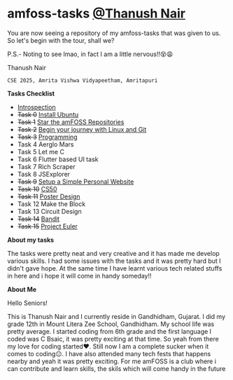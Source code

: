 
# amfoss-tasks  [@Thanush Nair](https://github.com/Lewd-Sensei)

You are now seeing a repository of my amfoss-tasks that was given to us. So let's begin with the tour, shall we? 

P.S.- Noting to see lmao, in fact I am a little nervous!!😵😩 

Thanush Nair

    CSE 2025, Amrita Vishwa Vidyapeetham, Amritapuri


**Tasks Checklist**

* [Introspection](https://github.com/Lewd-Sensei/amfoss-tasks/tree/main/Introspection)
* ~~Task 0~~  [Install Ubuntu](https://github.com/Lewd-Sensei/amfoss-tasks/tree/main/task-0)
* ~~Task 1~~  [Star the amFOSS Repositories](https://github.com/Lewd-Sensei/amfoss-tasks/tree/main/task-1)
* ~~Task 2~~  [Begin your journey with Linux and Git](https://github.com/Lewd-Sensei/amfoss-tasks/tree/main/task-2)
* ~~Task 3~~  [Programming](https://github.com/Lewd-Sensei/amfoss-tasks/tree/main/task-3)
* Task 4  Aerglo Mars
* Task 5  Let me C
* Task 6  Flutter based UI task
* Task 7  Rich Scraper
* Task 8  JSExplorer
* ~~Task 9~~  [Setup a Simple Personal Website](https://github.com/Lewd-Sensei/amfoss-tasks/tree/main/task-9)
* ~~Task 10~~ [CS50](https://github.com/Lewd-Sensei/amfoss-tasks/tree/main/task-10)
* ~~Task 11~~ [Poster Design](https://github.com/Lewd-Sensei/amfoss-tasks/tree/main/task-11)
* Task 12 Make the Block
* Task 13 Circuit Design
* ~~Task 14~~ [Bandit](https://github.com/Lewd-Sensei/amfoss-tasks/tree/main/task-14)
* ~~Task 15~~ [Project Euler](https://github.com/Lewd-Sensei/amfoss-tasks/tree/main/task-15)

**About my tasks**

The tasks were pretty neat and very creative and it has made me develop various skills. I had some issues with the tasks and it was pretty hard  but I didn't gave hope. At the same time I have learnt various tech related stuffs in here and i hope it will come in handy someday!!

**About Me**

Hello Seniors!

This is Thanush Nair and I currently reside in Gandhidham, Gujarat. I did my grade 12th in Mount Litera Zee School, Gandhidham. My school life was pretty average. I started coding from 6th grade and the first language I coded was C Bsaic, it was pretty exciting at that time. So yeah from there my love for coding started❤️. Still now I am a complete sucker when it comes to coding😐. I have also attended many tech fests that happens nearby and yeah it was pretty exciting. For me amFOSS is a club where i can contribute and learn skills, the skils which will come handy in the future  


